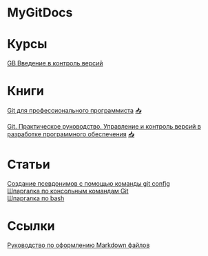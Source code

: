 # MyGitDocs

# Курсы

[GB Введение в контроль версий](/GBGit/README.md)

# Книги

[Git для профессионального программиста](/Git_for_a_professional_programmer.pdf) [📥](https://github.com/Palex068/MyGitDocs/raw/main/Git_for_a_professional_programmer.pdf)

[Git. Практическое руководство. Управление и контроль версий в разработке программного обеспечения](/Git_Practical_guide.pdf) [📥](https://github.com/Palex068/MyGitDocs/raw/main/Git_Practical_guide.pdf)

# Статьи

[Создание псевдонимов с помощью команды git config](/alias.md)<br>
[Шпаргалка по консольным командам Git](/GitСommands/README.md)<br>
[Шпаргалка по bash](/BashCommands/README.md)


# Ссылки

[Руководство по оформлению Markdown файлов](https://gist.github.com/Jekins/2bf2d0638163f1294637)